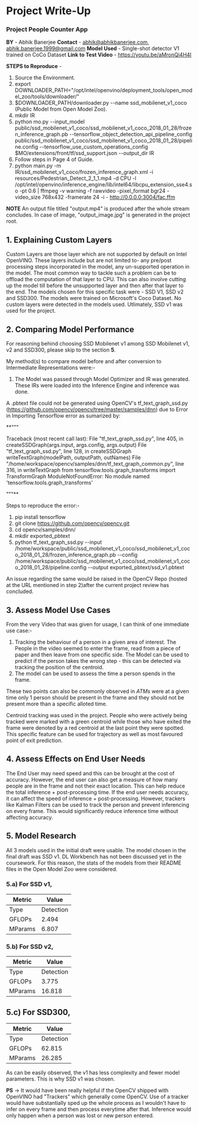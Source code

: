 # Project Write-Up

### Project People Counter App
**BY** - Abhik Banerjee
**Contact** - abhik@abhikbanerjee.com, abhik.banerjee.1999@gmail.com
**Model Used** - Single-shot detector V1 trained on CoCo Dataset
**Link to Test Video** - https://youtu.be/aMronQi4H4I

**STEPS to Reproduce** -
1. Source the Environment.
2. export DOWNLOADER_PATH="/opt/intel/openvino/deployment_tools/open_model_zoo/tools/downloader/"
3. $DOWNLOADER_PATH/downloader.py --name ssd_mobilenet_v1_coco (Public Model from Open Model Zoo).
4. mkdir IR
5. python mo.py --input_model public/ssd_mobilenet_v1_coco/ssd_mobilenet_v1_coco_2018_01_28/frozen_inference_graph.pb --tensorflow_object_detection_api_pipeline_config public/ssd_mobilenet_v1_coco/ssd_mobilenet_v1_coco_2018_01_28/pipeline.config --tensorflow_use_custom_operations_config $MO/extensions/front/tf/ssd_support.json --output_dir IR
6. Follow steps in Page 4 of Guide.
5. python main.py -m IR/ssd_mobilenet_v1_coco/frozen_inference_graph.xml -i resources/Pedestrian_Detect_2_1_1.mp4 -d CPU -l /opt/intel/openvino/inference_engine/lib/intel64/libcpu_extension_sse4.so -pt 0.6 | ffmpeg -v warning -f rawvideo -pixel_format bgr24 -video_size 768x432 -framerate 24 -i - http://0.0.0.0:3004/fac.ffm

**NOTE** 
An output file titled "output.mp4" is produced after the whole stream concludes. In case of image, "output_image.jpg" is generated in the project root.

## 1. Explaining Custom Layers
Custom Layers are those layer which are not supported by default on Intel OpenVINO. These layers include but are not limited to- any pre/post processing steps incorporated in the model, any un-supported operation in the model.
The most common way to tackle such a problem can be to offload the computation of that layer to CPU. This can also involve cutting up the model till before the unsupported layer and then after that layer to the end.
The models chosen for this specific task were - SSD V1, SSD v2 and SSD300. The models were trained on Microsoft's Coco Dataset. No custom layers were detected in the models used. Utlimately, SSD v1 was used for the project.

## 2. Comparing Model Performance

For reasoning behind choosing SSD Mobilenet v1 among SSD Mobilenet v1, v2 and SSD300, please skip to the section **5**.

My method(s) to compare model before and after conversion to Intermediate Representations
were:- 
1. The Model was passed through Model Optimizer and IR was generated. These IRs were loaded into the Inference Engine and inference was done.

A .pbtext file could not be generated using OpenCV's tf_text_graph_ssd.py (https://github.com/opencv/opencv/tree/master/samples/dnn) due to Error in Importing Tensorflow error as sumarized by:

**"""

Traceback (most recent call last):
  File "tf_text_graph_ssd.py", line 405, in <module>
    createSSDGraph(args.input, args.config, args.output)
  File "tf_text_graph_ssd.py", line 128, in createSSDGraph
    writeTextGraph(modelPath, outputPath, outNames)
  File "/home/workspace/opencv/samples/dnn/tf_text_graph_common.py", line 316, in writeTextGraph
    from tensorflow.tools.graph_transforms import TransformGraph
ModuleNotFoundError: No module named 'tensorflow.tools.graph_transforms'
    
"""**

Steps to reproduce the error:-

1. pip install tensorflow
2. git clone https://github.com/opencv/opencv.git
3. cd opencv/samples/dnn/
4. mkdir exported_pbtext
5. python tf_text_graph_ssd.py --input /home/workspace/public/ssd_mobilenet_v1_coco/ssd_mobilenet_v1_coco_2018_01_28/frozen_inference_graph.pb --config /home/workspace/public/ssd_mobilenet_v1_coco/ssd_mobilenet_v1_coco_2018_01_28/pipeline.config --output exported_pbtext/ssd_v1.pbtext

An issue regarding the same would be raised in the OpenCV Repo (hosted at the URL mentioned in step 2)after the current project review has concluded.
    

## 3. Assess Model Use Cases

From the very Video that was given for usage, I can think of one immediate use case:-
1. Tracking the behaviour of a person in a given area of interest. The People in the video seemed to enter the frame, read from a piece of paper and then leave from one specific side. The Model can be used to predict if the person takes the wrong step - this can be detected via tracking the position of the centroid.
2. The model can be used to assess the time a person spends in the frame. 

These two points can also be commonly observed in *ATMs* were at a given time only 1 person should be present in the frame and they should not be present more than a specific alloted time. 

Centroid tracking was used in the project. People who were actively being tracked were marked with a green centroid while those who have exited the frame were denoted by a red centroid at the last point they were spotted. This specific feature can be used for trajectory as well as most favoured point of exit prediction.

## 4. Assess Effects on End User Needs

The End User may need speed and this can be brought at the cost of accuracy. However, the end user can also get a measure of how many people are in the frame and not their exact location. This can help reduce the total inference + post-processing time.
If the end user needs accuracy, it can affect the speed of inference + post-processing. However, trackers like Kalman Filters can be used to track the person and prevent inferencing on every frame. This would significantly reduce inference time without affecting accuracy.

## 5. Model Research

All 3 models used in the initial draft were usable. The model chosen in the final draft was SSD v1. DL Workbench has not been discussed yet in the coursework. For this reason, the stats of the models from their README files in the Open Model Zoo were considered.

### 5.a) For SSD v1,
| Metric            | Value         |
|-------------------|---------------|
| Type              | Detection     |
| GFLOPs            | 2.494         |
| MParams           | 6.807         |

### 5.b) For SSD v2,
| Metric            | Value         |
|-------------------|---------------|
| Type              | Detection     |
| GFLOPs            | 3.775         |
| MParams           | 16.818        |

## 5.c) For SSD300,
| Metric            | Value         |
|-------------------|---------------|
| Type              | Detection     |
| GFLOPs            | 62.815        |
| MParams           | 26.285        |

As can be easily observed, the v1 has less complexity and fewer model parameters. This is why SSD v1 was chosen.

**PS** -> It would have been really helpful if the OpenCV shipped with OpenVINO had "Trackers" which generally come OpenCV. Use of a tracker would have substantially sped up the whole process as I wouldn't have to infer on every frame and then process everytime after that. Inference would only happen when a person was lost or new person entered.

